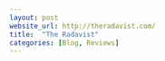 ```yaml
---
layout: post
website_url: http://theradavist.com/
title:  "The Radavist"
categories: [Blog, Reviews]
---
```

